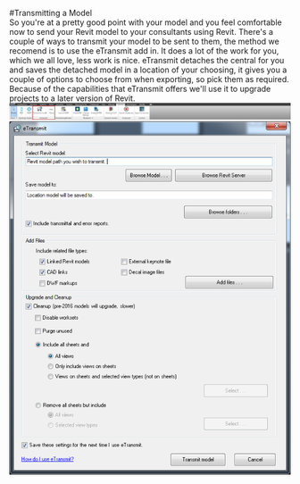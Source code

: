 #Transmitting a Model
<br> 
So you're at a pretty good point with your model and you feel comfortable now to send your Revit model to your consultants using Revit. There's a couple of ways to transmit your model to be sent to them, the method we recomend is to use the eTransmit add in. It does a lot of the work for you, which we all love, less work is nice. eTransmit detaches the central for you and saves the detached model in a location of your choosing, it gives you a couple of options to choose from when exporting, so pick them as required. Because of the capabilities that eTransmit offers we'll use it to upgrade projects to a later version of Revit. 
<br>
<img src="images/8/TransmitModel.png">
<img src="images/8/TransmitModelDB.png">

